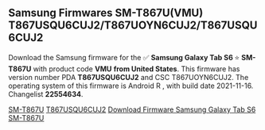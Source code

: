 <h2>Samsung Firmwares SM-T867U(VMU) T867USQU6CUJ2/T867UOYN6CUJ2/T867USQU6CUJ2</h2>
Download the Samsung firmware for the ✅ <strong>Samsung Galaxy Tab S6 </strong> ⭐ <strong>SM-T867U</strong> with product code <strong>VMU</strong> <strong> from United States</strong>. This firmware has version number PDA <strong>T867USQU6CUJ2</strong> and CSC T867UOYN6CUJ2. The operating system of this firmware is Android R , with build date 2021-11-16. Changelist <strong>22554634</strong>.


[SM-T867U](https://samfirm.shop/samsung/model/SM-T867U)
[T867USQU6CUJ2](https://samfirm.shop/samsung/pda/T867USQU6CUJ2)
[Download Firmware Samsung Galaxy Tab S6 SM-T867U](https://samfirm.shop/samsung/firmware/475274)
